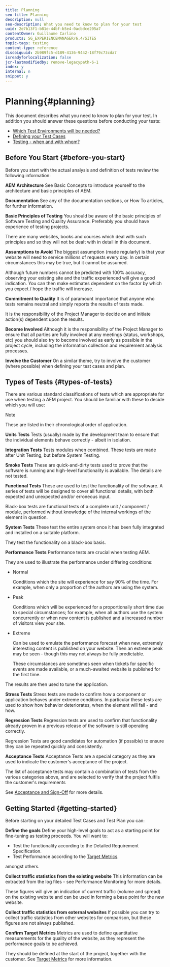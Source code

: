 ```yaml
---
title: Planning
seo-title: Planning
description: null
seo-description: What you need to know to plan for your test
uuid: 2e7b13f1-b81e-44bf-b5e4-0acbdce205a7
contentOwner: Guillaume Carlino
products: SG_EXPERIENCEMANAGER/6.4/SITES
topic-tags: testing
content-type: reference
discoiquuid: 2b989fc5-d189-4136-9442-18f79c73cda7
isreadyforlocalization: false
jcr-lastmodifiedby: remove-legacypath-6-1
index: y
internal: n
snippet: y
---
```


# Planning{#planning}

This document describes what you need to know to plan for your test. In addition you should answer these questions before conducting your tests:

* [Which Test Environments will be needed?](../../developing/using/test-environments.md)
* [Defining your Test Cases](../../developing/using/test-cases.md)
* [Testing - when and with whom?](../../developing/using/when-who.md)

## Before You Start {#before-you-start}

Before you start with the actual analysis and definition of tests review the following information:

**AEM Architecture** See Basic Concepts to introduce yourself to the architecture and basic principles of AEM.

**Documentation** See any of the documentation sections, or How To articles, for further information.

**Basic Principles of Testing** You should be aware of the basic principles of Software Testing and Quality Assurance. Preferably you should have experience of testing projects.

There are many websites, books and courses which deal with such principles and so they will not be dealt with in detail in this document.

**Assumptions to Avoid** The biggest assumption (made regularly) is that your website will need to service millions of requests every day. In certain circumstances this may be true, but it cannot be assumed.

Although future numbers cannot be predicted with 100% accuracy, observing your existing site and the traffic experienced will give a good indication. You can then make estimates dependent on the factor by which you expect / hope the traffic will increase.

**Commitment to Quality** It is of paramount importance that anyone who tests remains neutral and simply reports the results of tests made.

It is the responsibility of the Project Manager to decide on and initiate action(s) dependent upon the results.

**Become Involved** Although it is the responsibility of the Project Manager to ensure that all parties are fully involved at any meetings (status, workshops, etc) you should also try to become involved as early as possible in the project cycle, including the information collection and requirement analysis processes.

**Involve the Customer** On a similar theme, try to involve the customer (where possible) when defining your test cases and plan.

## Types of Tests {#types-of-tests}

There are various standard classifications of tests which are appropriate for use when testing a AEM project. You should be familiar with these to decide which you will use:

>[!NOTE]
>
>These are listed in their chronological order of application.

**Units Tests** Tests (usually) made by the development team to ensure that the individual elements behave correctly - albeit in isolation.

**Integration Tests** Tests modules when combined. These tests are made after Unit Testing, but before System Testing.

**Smoke Tests** These are quick-and-dirty tests used to prove that the software is running and high-level functionality is available. The details are not tested.

**Functional Tests** These are used to test the functionality of the software. A series of tests will be designed to cover all functional details, with both expected and unexpected and/or erroneous input.

Black-box tests are functional tests of a complete unit / component / module, performed without knowledge of the internal workings of the element in question.

**System Tests** These test the entire system once it has been fully integrated and installed on a suitable platform.

They test the functionality on a black-box basis.

**Performance Tests** Performance tests are crucial when testing AEM.

They are used to illustrate the performance under differing conditions:

* Normal

  Conditions which the site will experience for say 90% of the time. For example, when only a proportion of the authors are using the system.

* Peak

  Conditions which will be experienced for a proportionally short time due to special circumstances; for example, when all authors use the system concurrently or when new content is published and a increased number of visitors view your site.

* Extreme

  Can be used to emulate the performance forecast when new, extremely interesting content is published on your website. Then an extreme peak may be seen - though this may not always be fully predictable.

  These circumstances are sometimes seen when tickets for specific events are made available, or a much-awaited website is published for the first time.

The results are then used to tune the application.

**Stress Tests** Stress tests are made to confirm how a component or application behaves under extreme conditions. In particular these tests are used to show how behavior deteriorates, when the element will fail - and how.

**Regression Tests** Regression tests are used to confirm that functionality already proven in a previous release of the software is still operating correctly.

Regression Tests are good candidates for automation (if possible) to ensure they can be repeated quickly and consistently.

**Acceptance Tests** Acceptance Tests are a special category as they are used to indicate the customer's acceptance of the project.

The list of acceptance tests may contain a combination of tests from the various categories above, and are selected to verify that the project fulfils the customer's requirements

See [Acceptance and Sign-Off](../../developing/using/acceptance-signoff.md) for more details.

## Getting Started {#getting-started}

Before starting on your detailed Test Cases and Test Plan you can:

**Define the goals** Define your high-level goals to act as a starting point for fine-tuning as testing proceeds. You will want to:

* Test the functionality according to the Detailed Requirement Specification.
* Test Performance according to the [Target Metrics](/content/help/en/experience-manager/6-4/managing/using/best-practices-further-reference#KeyPerformanceIndicatorsandTargetMetrics).

amongst others.

**Collect traffic statistics from the existing website** This information can be extracted from the log files - see Performance Monitoring for more details.

These figures will give an indication of current traffic (volume and spread) on the existing website and can be used in forming a base point for the new website.

**Collect traffic statistics from external websites** If possible you can try to collect traffic statistics from other websites for comparison, but these figures are not always published.

**Confirm Target Metrics** Metrics are used to define quantitative measurements for the quality of the website, as they represent the performance goals to be achieved.

They should be defined at the start of the project, together with the customer. See [Target Metrics](../../developing/using/planning.md) for more information.
